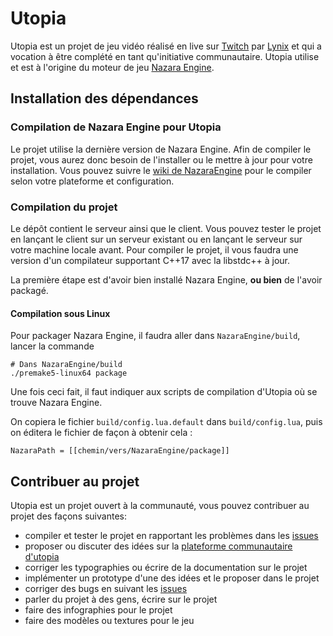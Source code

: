 # Utopia

Utopia est un projet de jeu vidéo réalisé en live sur [Twitch](https://www.twitch.tv/sirlynixvanfrietjes) par [Lynix](https://github.com/DrLynix) et qui a vocation à être complété en tant qu'initiative communautaire.
Utopia utilise et est à l'origine du moteur de jeu [Nazara Engine](https://github.com/DigitalPulseSoftware/NazaraEngine/).

## Installation des dépendances

### Compilation de Nazara Engine pour Utopia

Le projet utilise la dernière version de Nazara Engine. Afin de compiler le projet, vous aurez donc besoin de l'installer ou le mettre à jour pour votre installation.
Vous pouvez suivre le [wiki de NazaraEngine](https://github.com/DigitalPulseSoftware/NazaraEngine/wiki/(FR)-Compiler-le-moteur) pour le compiler selon votre plateforme et configuration.

### Compilation du projet

Le dépôt contient le serveur ainsi que le client. Vous pouvez tester le projet en lançant le client sur un serveur existant ou en lançant le serveur sur votre machine locale avant.
Pour compiler le projet, il vous faudra une version d'un compilateur supportant C++17 avec la libstdc++ à jour.

La première étape est d'avoir bien installé Nazara Engine, **ou bien** de l'avoir packagé.

#### Compilation sous Linux

Pour packager Nazara Engine, il faudra aller dans ``NazaraEngine/build``, lancer la commande

```
# Dans NazaraEngine/build
./premake5-linux64 package
```

Une fois ceci fait, il faut indiquer aux scripts de compilation d'Utopia où se trouve Nazara Engine.

On copiera le fichier ``build/config.lua.default`` dans ``build/config.lua``, puis on éditera le fichier de façon à obtenir cela :

```
NazaraPath = [[chemin/vers/NazaraEngine/package]]
```

## Contribuer au projet

Utopia est un projet ouvert à la communauté, vous pouvez contribuer au projet des façons suivantes:

+ compiler et tester le projet en rapportant les problèmes dans les [issues](https://github.com/DigitalPulseSoftware/Erewhon-Game/issues)
+ proposer ou discuter des idées sur la [plateforme communautaire d'utopia]()
+ corriger les typographies ou écrire de la documentation sur le projet
+ implémenter un prototype d'une des idées et le proposer dans le projet
+ corriger des bugs en suivant les [issues](https://github.com/DigitalPulseSoftware/Erewhon-Game/issues)
+ parler du projet à des gens, écrire sur le projet
+ faire des infographies pour le projet
+ faire des modèles ou textures pour le jeu
